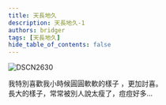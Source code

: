 ```yaml
---
title: 天長地久
description: 天長地久-1
authors: bridger
tags: [天長地久]
hide_table_of_contents: false
---
```


![DSCN2630](https://e.brid.cf/i/2023/08/03/ns638x.jpeg)

<!-- truncate -->
我特別喜歡我小時候圓圓軟軟的樣子 ，更加討喜。    
長大的樣子，常常被別人說太瘦了，痘痘好多...